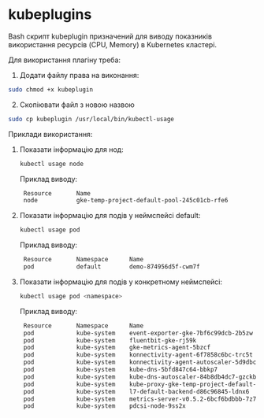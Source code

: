 # kubeplugins
Bash скрипт kubeplugin призначений для виводу показників використання ресурсів (CPU, Memory) в Kubernetes кластері.

Для використання плагіну треба:

1.  Додати файлу права на виконання:

   ```bash
   sudo chmod +x kubeplugin
   ```

2.  Скопіювати файл з новою назвою

   ```bash
   sudo cp kubeplugin /usr/local/bin/kubectl-usage
   ```

Приклади використання:

1. Показати інформацію для нод:

   ```bash
   kubectl usage node
   ```

   Приклад виводу:

   ```bash
    Resource       Name                                                        CPU            Memory         
    node           gke-temp-project-default-pool-245c01cb-rfe6                 107m           11%
   ```

   

2. Показати інформацію для подів у неймспейсі default:

   ```bash
   kubectl usage pod
   ```

   Приклад виводу:

   ```bash
    Resource       Namespace      Name                                                        CPU            Memory         
    pod            default        demo-874956d5f-cwm7f                                        0m             0Mi
   ```

   

3. Показати інформацію для подів у конкретному неймспейсі:

   ```bash
   kubectl usage pod <namespace>
   ```

   Приклад виводу:

   ```bash
    Resource       Namespace      Name                                                        CPU            Memory         
    pod            kube-system    event-exporter-gke-7bf6c99dcb-2b5zw                         1m             21Mi           
    pod            kube-system    fluentbit-gke-rj59k                                         7m             23Mi           
    pod            kube-system    gke-metrics-agent-5bzcf                                     4m             46Mi           
    pod            kube-system    konnectivity-agent-6f7858c6bc-trc5t                         1m             7Mi            
    pod            kube-system    konnectivity-agent-autoscaler-5d9dbcc6d8-q6xrr              1m             3Mi            
    pod            kube-system    kube-dns-5bfd847c64-bbkp7                                   2m             30Mi           
    pod            kube-system    kube-dns-autoscaler-84b8db4dc7-gzckb                        1m             3Mi            
    pod            kube-system    kube-proxy-gke-temp-project-default-pool-245c01cb-rfe6      1m             34Mi           
    pod            kube-system    l7-default-backend-d86c96845-ldnx6                          1m             2Mi            
    pod            kube-system    metrics-server-v0.5.2-6bcf6bdbbb-7z7rd                      20m            30Mi           
    pod            kube-system    pdcsi-node-9ss2x                                            6m             10Mi
   ```

